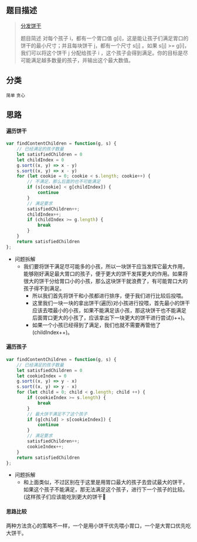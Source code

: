 ## 题目描述

> [分发饼干](https://leetcode-cn.com/problems/assign-cookies/)
>
>题目简述
>对每个孩子 i，都有一个胃口值 g[i]，这是能让孩子们满足胃口的饼干的最小尺寸；并且每块饼干 j，都有一个尺寸 s[j] 。如果 s[j] >= g[i]，我们可以将这个饼干 j 分配给孩子 i ，这个孩子会得到满足。你的目标是尽可能满足越多数量的孩子，并输出这个最大数值。
>

## 分类
`简单` `贪心`

## 思路
#### 遍历饼干
```javascript
var findContentChildren = function(g, s) {
    // 已经满足的孩子数量
    let satisfiedChildren = 0
    let childIndex = 0
    g.sort((x, y) => x - y)
    s.sort((x, y) => x - y)
    for (let cookie = 0; cookie < s.length; cookie++) {
        // 不满足，那么后面的也不可能满足
        if (s[cookie] < g[childIndex]) {
            continue
        }
        // 满足要求
        satisfiedChildren++;
        childIndex++;
        if (childIndex >= g.length) {
            break
        }
    }
    return satisfiedChildren
};
```
- 问题拆解
  - 我们要将饼干满足尽可能多的小孩，所以一块饼干应当发挥它最大作用，能够刚好满足最大胃口的孩子，便于更大的饼干发挥更大的作用。如果将很大的饼干分给胃口小的小孩，那么这块饼干就浪费了，有可能胃口大的孩子得不到满足。
    - 所以我们首先将饼干和小孩都进行排序，便于我们进行比较后投喂。
    - 这里我们一块一块的拿出饼干(遍历)对小孩进行投喂，首先最小的饼干应该去喂最小的小孩，如果不能满足该小孩，那这块饼干也不能满足后面胃口更大的小孩了，应该拿出下一块更大的饼干进行尝试(i++)。
    - 如果一个小孩已经得到了满足，我们也就不需要再管他了(childIndex++)。

#### 遍历孩子
```javascript
var findContentChildren = function(g, s) {
    // 已经满足的孩子数量
    let satisfiedChildren = 0
    let cookieIndex = 0
    g.sort((x, y) => y - x)
    s.sort((x, y) => y - x)
    for (let child = 0; child < g.length; child ++) {
        if (cookieIndex >= s.length) {
            break
        }
        // 最大饼干满足不了这个孩子
        if (g[child] > s[cookieIndex]) {
            continue
        }
        // 满足要求
        satisfiedChildren++;
        cookieIndex++;
    }
    return satisfiedChildren
};
```
- 问题拆解
  - 和上面类似，不过区别在于这里是用胃口最大的孩子去尝试最大的饼干，如果这个孩子不能满足，那无法满足这个孩子，进行下一个孩子的比较。(这样孩子们应该能吃到更大的饼干🍪

#### 思路比较
两种方法贪心的策略不一样，一个是用小饼干优先喂小胃口，一个是大胃口优先吃大饼干。